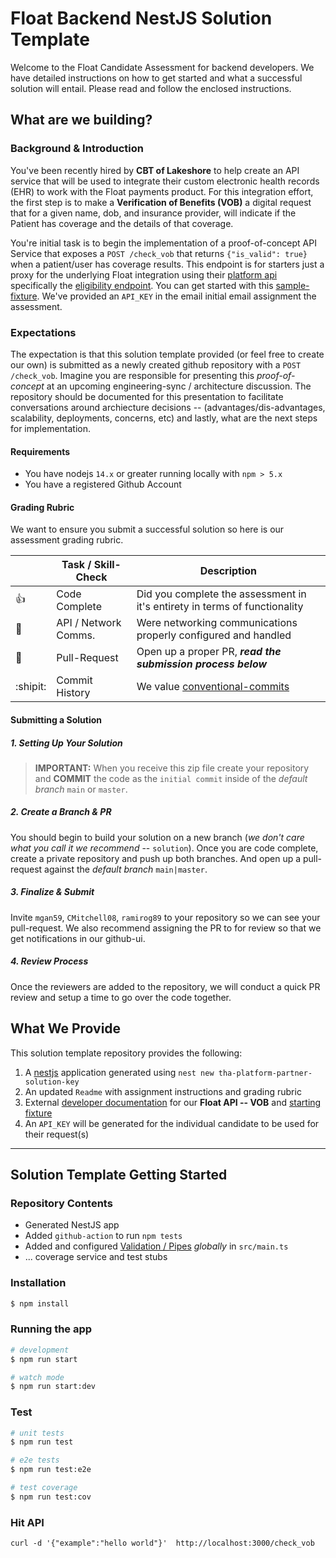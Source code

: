 # Float Backend NestJS Solution Template

Welcome to the Float Candidate Assessment for backend developers. We have detailed instructions on how to get started and what a successful solution will entail. Please read and follow the enclosed instructions.

## What are we building?

### Background & Introduction

You've been recently hired by __CBT of Lakeshore__ to help create an API service that will be used to integrate their custom electronic health records (EHR) to work with the Float payments product. For this integration effort, the first step is to make a __Verification of Benefits (VOB)__ a digital request that for a given name, dob, and insurance provider, will indicate if the Patient has coverage and the details of that coverage.  

You're initial task is to begin the implementation of a proof-of-concept API Service that exposes a `POST /check_vob` that returns `{"is_valid": true}` when a patient/user has coverage results.  This endpoint is for starters just a proxy for the underlying Float integration using their [platform api](https://developers.floatfi.com/) specifically the [eligibility endpoint](https://developers.floatfi.com/request-eligiblity/make-an-eligibility-request).  You can get started with this [sample-fixture](https://developers.floatfi.com/request-eligiblity/sample-fixtures).  We've provided an `API_KEY` in the email initial email assignment the assessment.


### Expectations

The expectation is that this solution template provided (or feel free to create our own) is submitted as a newly created github repository with a `POST /check_vob`.    Imagine you are responsible for presenting this _proof-of-concept_ at an upcoming engineering-sync / architecture discussion.  The repository should be documented for this presentation to facilitate conversations around archiecture decisions -- (advantages/dis-advantages, scalability, deployments, concerns, etc) and lastly, what are the next steps for implementation.

#### Requirements

- You have nodejs `14.x` or greater running locally with `npm > 5.x`
- You have a registered Github Account

#### Grading Rubric

We want to ensure you submit a successful solution so here is our assessment grading rubric.

|  | Task / Skill-Check   | Description                                                                         |
|---|-------------------|-------------------------------------------------------------------------------------|
| :thumbsup: | Code Complete        | Did you complete the assessment in it's entirety in terms of functionality          |
| :satellite: | API / Network Comms. | Were networking communications properly configured and handled                                 |
| :thought_balloon: | Pull-Request         | Open up a proper PR, **_read the submission process below_**                            |
| :shipit: | Commit History       | We value [conventional-commits](https://www.conventionalcommits.org/en/v1.0.0)      |

#### Submitting a Solution

##### 1. Setting Up Your Solution

> __IMPORTANT:__ When you receive this zip file create your repository and __COMMIT__ the code as the `initial commit` inside of the _default branch_ `main` or `master`.

##### 2. Create a Branch & PR

You should begin to build your solution on a new branch (_we don't care what you call it we recommend_ --  `solution`).  Once you are code complete, create a private repository and push up both branches.  And open up a pull-request against the _default branch_ `main|master`.

##### 3. Finalize & Submit

Invite `mgan59`, `CMitchell08`, `ramirog89` to your repository so we can see your pull-request.  We also recommend assigning the PR to for review  so that we get notifications in our github-ui.

##### 4. Review Process

Once the reviewers are added to the repository, we will conduct a quick PR review and setup a time to go over the code together.


## What We Provide

This solution template repository provides the following:

1. A [nestjs](https://nestjs.com/) application generated using `nest new tha-platform-partner-solution-key`
2. An updated `Readme` with assignment instructions and grading rubric
3. External [developer documentation](https://developers.floatfi.com/) for our __Float API -- VOB__  and [starting fixture](https://developers.floatfi.com/request-eligiblity/sample-fixtures)
4. An `API_KEY` will be generated for the individual candidate to be used for their request(s)

---

## Solution Template Getting Started

### Repository Contents

- Generated NestJS app
- Added `github-action` to run `npm tests`
- Added and configured [Validation / Pipes](https://docs.nestjs.com/pipes#schema-based-validation) _globally_ in `src/main.ts`
- ... coverage service and test stubs



### Installation

```bash
$ npm install
```

### Running the app

```bash
# development
$ npm run start

# watch mode
$ npm run start:dev
```

### Test

```bash
# unit tests
$ npm run test

# e2e tests
$ npm run test:e2e

# test coverage
$ npm run test:cov
```


### Hit API

```
curl -d '{"example":"hello world"}'  http://localhost:3000/check_vob
```




